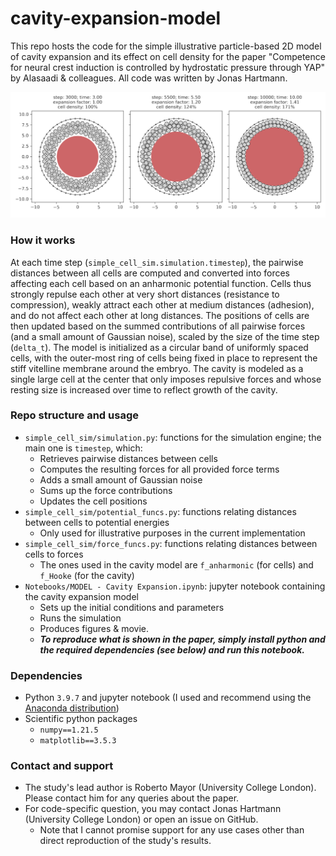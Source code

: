 # cavity-expansion-model

This repo hosts the code for the simple illustrative particle-based 2D model of cavity expansion and its effect on cell density for the paper "Competence for neural crest induction is controlled by hydrostatic pressure through YAP" by Alasaadi & colleagues. All code was written by Jonas Hartmann.

![example figure](example_fig.png)

### How it works

At each time step (`simple_cell_sim.simulation.timestep`), the pairwise distances between all cells are computed and converted into forces affecting each cell based on an anharmonic potential function. Cells thus strongly repulse each other at very short distances (resistance to compression), weakly attract each other at medium distances (adhesion), and do not affect each other at long distances. The positions of cells are then updated based on the summed contributions of all pairwise forces (and a small amount of Gaussian noise), scaled by the size of the time step (`delta_t`). The model is initialized as a circular band of uniformly spaced cells, with the outer-most ring of cells being fixed in place to represent the stiff vitelline membrane around the embryo. The cavity is modeled as a single large cell at the center that only imposes repulsive forces and whose resting size is increased over time to reflect growth of the cavity.


### Repo structure and usage

- `simple_cell_sim/simulation.py`: functions for the simulation engine; the main one is `timestep`, which:
    - Retrieves pairwise distances between cells
    - Computes the resulting forces for all provided force terms
    - Adds a small amount of Gaussian noise
    - Sums up the force contributions
    - Updates the cell positions
- `simple_cell_sim/potential_funcs.py`: functions relating distances between cells to potential energies
    - Only used for illustrative purposes in the current implementation
- `simple_cell_sim/force_funcs.py`: functions relating distances between cells to forces
    - The ones used in the cavity model are `f_anharmonic` (for cells) and `f_Hooke` (for the cavity)
- `Notebooks/MODEL - Cavity Expansion.ipynb`: jupyter notebook containing the cavity expansion model
    - Sets up the initial conditions and parameters
    - Runs the simulation
    - Produces figures & movie.
    - **_To reproduce what is shown in the paper, simply install python and the required dependencies (see below) and run this notebook._**


### Dependencies

- Python `3.9.7` and jupyter notebook (I used and recommend using the [Anaconda distribution](https://www.anaconda.com/download))
- Scientific python packages
    - `numpy==1.21.5`
    - `matplotlib==3.5.3`


### Contact and support

- The study's lead author is Roberto Mayor (University College London). Please contact him for any queries about the paper.
- For code-specific question, you may contact Jonas Hartmann (University College London) or open an issue on GitHub.
    - Note that I cannot promise support for any use cases other than direct reproduction of the study's results.
